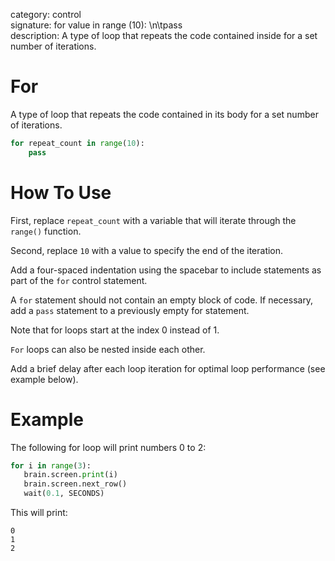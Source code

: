 category: control  
signature: for value in range (10): \n\tpass  
description: A type of loop that repeats the code contained inside for a set number of iterations. 

# For

A type of loop that repeats the code contained in its body for a set number of iterations.

```python
for repeat_count in range(10):
    pass
```

# How To Use

First, replace `repeat_count` with a variable that will iterate through the `range()` function.

Second, replace `10` with a value to specify the end of the iteration.

Add a four-spaced indentation using the spacebar to include statements as part of the `for` control statement.

A `for` statement should not contain an empty block of code. If necessary, add a `pass` statement to a previously empty for statement.

Note that for loops start at the index 0 instead of 1.

`For` loops can also be nested inside each other.

Add a brief delay after each loop iteration for optimal loop performance (see example below).

# Example

The following for loop will print numbers 0 to 2:

```python
for i in range(3):
   brain.screen.print(i)
   brain.screen.next_row()
   wait(0.1, SECONDS)
```
   
This will print:

```
0
1
2
```

<advanced>
</advanced>
